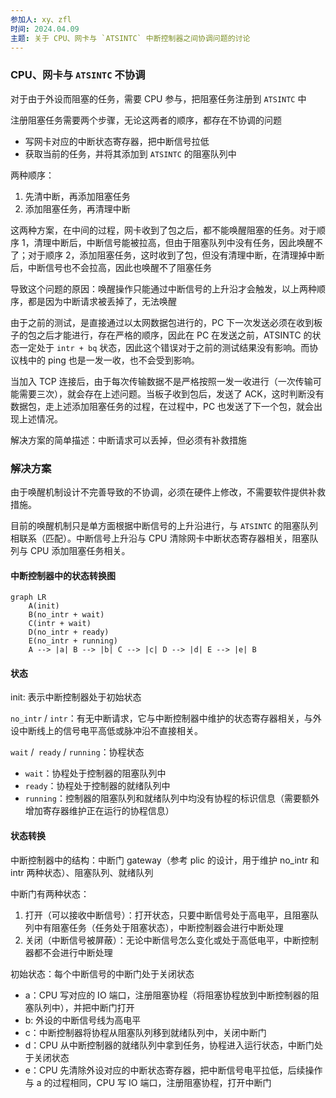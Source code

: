 ```yaml
---
参加人: xy、zfl
时间: 2024.04.09
主题: 关于 CPU、网卡与 `ATSINTC` 中断控制器之间协调问题的讨论
---
```


### CPU、网卡与 `ATSINTC` 不协调

对于由于外设而阻塞的任务，需要 CPU 参与，把阻塞任务注册到 `ATSINTC` 中

注册阻塞任务需要两个步骤，无论这两者的顺序，都存在不协调的问题

- 写网卡对应的中断状态寄存器，把中断信号拉低
- 获取当前的任务，并将其添加到 `ATSINTC` 的阻塞队列中

两种顺序：

1. 先清中断，再添加阻塞任务
2. 添加阻塞任务，再清理中断

这两种方案，在中间的过程，网卡收到了包之后，都不能唤醒阻塞的任务。对于顺序 1，清理中断后，中断信号能被拉高，但由于阻塞队列中没有任务，因此唤醒不了；对于顺序 2，添加阻塞任务，这时收到了包，但没有清理中断，在清理掉中断后，中断信号也不会拉高，因此也唤醒不了阻塞任务

导致这个问题的原因：唤醒操作只能通过中断信号的上升沿才会触发，以上两种顺序，都是因为中断请求被丢掉了，无法唤醒

由于之前的测试，是直接通过以太网数据包进行的，PC 下一次发送必须在收到板子的包之后才能进行，存在严格的顺序，因此在 PC 在发送之前，ATSINTC 的状态一定处于 `intr + bq` 状态，因此这个错误对于之前的测试结果没有影响。而协议栈中的 ping 也是一发一收，也不会受到影响。

当加入 TCP 连接后，由于每次传输数据不是严格按照一发一收进行（一次传输可能需要三次），就会存在上述问题。当板子收到包后，发送了 ACK，这时判断没有数据包，走上述添加阻塞任务的过程，在过程中，PC 也发送了下一个包，就会出现上述情况。

解决方案的简单描述：中断请求可以丢掉，但必须有补救措施

### 解决方案

由于唤醒机制设计不完善导致的不协调，必须在硬件上修改，不需要软件提供补救措施。

目前的唤醒机制只是单方面根据中断信号的上升沿进行，与 `ATSINTC` 的阻塞队列相联系（匹配）。中断信号上升沿与 CPU 清除网卡中断状态寄存器相关，阻塞队列与 CPU 添加阻塞任务相关。


#### 中断控制器中的状态转换图

```mermaid
graph LR
    A(init)
    B(no_intr + wait)
    C(intr + wait)
    D(no_intr + ready)
    E(no_intr + running)
    A --> |a| B --> |b| C --> |c| D --> |d| E --> |e| B
```

#### 状态

init: 表示中断控制器处于初始状态

`no_intr` / `intr`：有无中断请求，它与中断控制器中维护的状态寄存器相关，与外设中断线上的信号电平高低或脉冲沿不直接相关。

`wait` /` ready` / `running`：协程状态
- `wait`：协程处于控制器的阻塞队列中
- `ready`：协程处于控制器的就绪队列中
- `running`：控制器的阻塞队列和就绪队列中均没有协程的标识信息（需要额外增加寄存器维护正在运行的协程信息）


#### 状态转换

中断控制器中的结构：中断门 gateway（参考 plic 的设计，用于维护 no_intr 和 intr 两种状态）、阻塞队列、就绪队列

中断门有两种状态：
1. 打开（可以接收中断信号）：打开状态，只要中断信号处于高电平，且阻塞队列中有阻塞任务（任务处于阻塞状态），中断控制器会进行中断处理
2. 关闭（中断信号被屏蔽）：无论中断信号怎么变化或处于高低电平，中断控制器都不会进行中断处理

初始状态：每个中断信号的中断门处于关闭状态

- a：CPU 写对应的 IO 端口，注册阻塞协程（将阻塞协程放到中断控制器的阻塞队列中），并把中断门打开
- b: 外设的中断信号线为高电平
- c：中断控制器将协程从阻塞队列移到就绪队列中，关闭中断门
- d：CPU 从中断控制器的就绪队列中拿到任务，协程进入运行状态，中断门处于关闭状态
- e：CPU 先清除外设对应的中断状态寄存器，把中断信号电平拉低，后续操作与 a 的过程相同，CPU 写 IO 端口，注册阻塞协程，打开中断门
